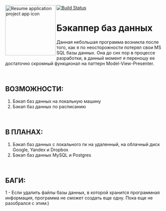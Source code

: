 [![Build Status](https://travis-ci.org/nicemanman/DatabaseBackupper.svg?branch=master)](https://travis-ci.org/nicemanman/DatabaseBackupper)
<img align="left" width="160" height="160" src="https://icons.iconarchive.com/icons/iconleak/cerulean/256/database-icon.png" alt="Resume application project app icon">

# Бэкаппер баз данных
Данная небольшая программа возникла после того, как я по неосторожности потерял свои MS SQL базы данных. Она до сих пор в процессе разработки, в данный момент я переношу ее достаточно скромный функционал на паттерн Model-View-Presenter.

<br/>

## ВОЗМОЖНОСТИ:
1. Бэкап баз данных на локальную машину
2. Бэкап баз данных по расписанию

<br/>

## В ПЛАНАХ:
1. Бэкап баз данных с локального пк на удаленный, на облачный диск Google, Yandex и Dropbox
2. Бэкап баз данных MySQL и Postgres

<br/>

## БАГИ:
1 - Если удалить файлы базы данных, в которой хранится программная информация, программа не сможет создать еще одну. Пока еще не разобрался с этим:)

